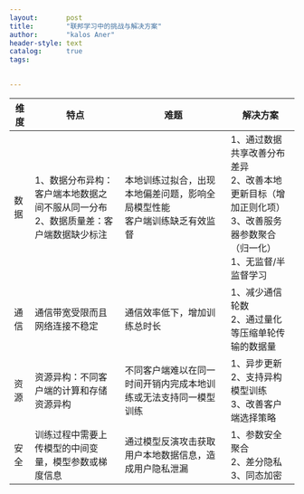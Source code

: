 ```yaml
---
layout:       post
title:        "联邦学习中的挑战与解决方案"
author:       "kalos Aner"
header-style: text
catalog:      true
tags:
    

---
```




| 维度 | 特点                                                         | 难题                                                         | 解决方案                                                     |
| ---- | ------------------------------------------------------------ | ------------------------------------------------------------ | ------------------------------------------------------------ |
| 数据 | 1、数据分布异构：客户端本地数据之间不服从同一分布<br />2、数据质量差：客户端数据缺少标注 | 本地训练过拟合，出现本地偏差问题，影响全局模型性能<br />客户端训练缺乏有效监督 | 1、通过数据共享改善分布差异<br />2、改善本地更新目标（增加正则化项）<br />3、改善服务器参数聚合（归一化）<br />1、无监督/半监督学习 |
| 通信 | 通信带宽受限而且网络连接不稳定                               | 通信效率低下，增加训练总时长                                 | 1、减少通信轮数<br />2、通过量化等压缩单轮传输的数据量       |
| 资源 | 资源异构：不同客户端的计算和存储资源异构                     | 不同客户端难以在同一时间开销内完成本地训练或无法支持同一模型训练 | 1、异步更新<br />2、支持异构模型训练<br />3、改善客户端选择策略 |
| 安全 | 训练过程中需要上传模型的中间变量，模型参数或梯度信息         | 通过模型反演攻击获取用户本地数据信息，造成用户隐私泄漏       | 1、参数安全聚合<br />2、差分隐私<br />3、同态加密            |


